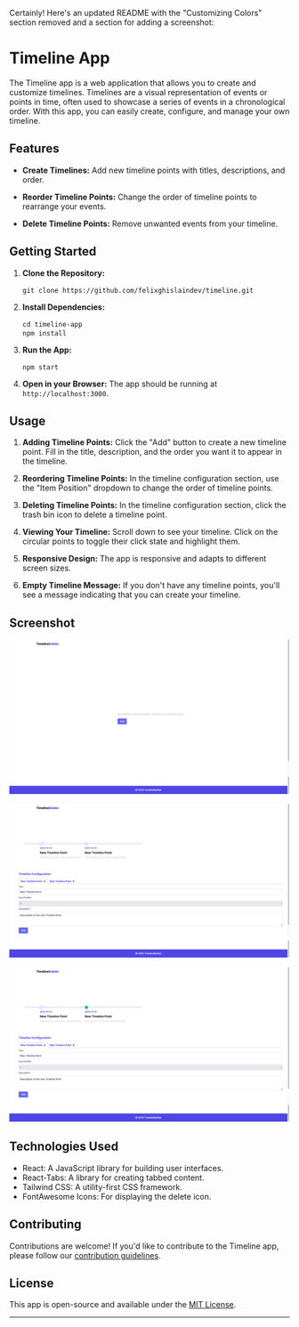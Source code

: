 Certainly! Here's an updated README with the "Customizing Colors" section removed and a section for adding a screenshot:

# Timeline App

The Timeline app is a web application that allows you to create and customize timelines. Timelines are a visual representation of events or points in time, often used to showcase a series of events in a chronological order. With this app, you can easily create, configure, and manage your own timeline.

## Features

- **Create Timelines:** Add new timeline points with titles, descriptions, and order.

- **Reorder Timeline Points:** Change the order of timeline points to rearrange your events.

- **Delete Timeline Points:** Remove unwanted events from your timeline.

## Getting Started

1. **Clone the Repository:**

   ```
   git clone https://github.com/felixghislaindev/timeline.git
   ```

2. **Install Dependencies:**

   ```
   cd timeline-app
   npm install
   ```

3. **Run the App:**

   ```
   npm start
   ```

4. **Open in your Browser:** The app should be running at `http://localhost:3000`.

## Usage

1. **Adding Timeline Points:** Click the "Add" button to create a new timeline point. Fill in the title, description, and the order you want it to appear in the timeline.

2. **Reordering Timeline Points:** In the timeline configuration section, use the "Item Position" dropdown to change the order of timeline points.

3. **Deleting Timeline Points:** In the timeline configuration section, click the trash bin icon to delete a timeline point.

4. **Viewing Your Timeline:** Scroll down to see your timeline. Click on the circular points to toggle their click state and highlight them.

5. **Responsive Design:** The app is responsive and adapts to different screen sizes.

6. **Empty Timeline Message:** If you don't have any timeline points, you'll see a message indicating that you can create your timeline.

## Screenshot

![Timeline](/public/Timelinelandings.png)

![Timeline](/public/Timelinehorizontall.png)

![Timeline](/public/Timelinecompleted.png)

## Technologies Used

- React: A JavaScript library for building user interfaces.
- React-Tabs: A library for creating tabbed content.
- Tailwind CSS: A utility-first CSS framework.
- FontAwesome Icons: For displaying the delete icon.

## Contributing

Contributions are welcome! If you'd like to contribute to the Timeline app, please follow our [contribution guidelines](CONTRIBUTING.md).

## License

This app is open-source and available under the [MIT License](LICENSE).

---

